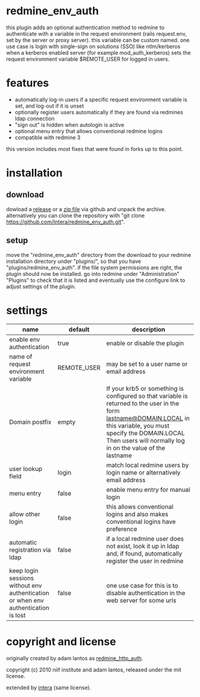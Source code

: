 # redmine_env_auth
this plugin adds an optional authentication method to redmine to authenticate with a variable in the request environment (rails request.env, set by the server or proxy server). this variable can be custom named. one use case is login with single-sign on solutions (SSO) like ntlm/kerberos when a kerberos enabled server (for example mod_auth_kerberos) sets the request environment variable $REMOTE_USER for logged in users.

# features
* automatically log-in users if a specific request environment variable is set, and log-out if it is unset
* optionally register users automatically if they are found via redmines ldap connection
* "sign out" is hidden when autologin is active
* optional menu entry that allows conventional redmine logins
* compatible with redmine 3

this version includes most fixes that were found in forks up to this point.

# installation
## download
dowload a [release](https://github.com/Intera/redmine_env_auth/releases) or a [zip file](https://github.com/Intera/redmine_env_auth/archive/master.zip) via github and unpack the archive.
alternatively you can clone the repository with "git clone https://github.com/Intera/redmine_env_auth.git".

## setup
move the "redmine_env_auth" directory from the download to your redmine installation directory under "plugins/", so that you have "plugins/redmine_env_auth".
if the file system permissions are right, the plugin should now be installed. go into redmine under "Administration" "Plugins" to check that it is listed and eventually use the configure link to adjust settings of the plugin.

# settings
|name|default|description|
|----|-------|-----------|
|enable env authentication|true|enable or disable the plugin|
|name of request environment variable|REMOTE_USER|may be set to a user name or email address|
|Domain postfix| empty |If your krb5 or something is configured so that variable is returned to the user in the form lastname@DOMAIN.LOCAL in this variable, you must specify the DOMAIN.LOCAL Then users will normally log in on the value of the lastname|
|user lookup field|login|match local redmine users by login name or alternatively email address|
|menu entry|false|enable menu entry for manual login|
|allow other login|false|this allows conventional logins and also makes conventional logins have preference|
|automatic registration via ldap|false|if a local redmine user does not exist, look it up in ldap and, if found, automatically register the user in redmine|
|keep login sessions without env authentication or when env authentication is lost|false|one use case for this is to disable authentication in the web server for some urls|

# copyright and license
originally created by adam lantos as [redmine_http_auth](https://github.com/AdamLantos/redmine_http_auth).

copyright (c) 2010 niif institute and adam lantos, released under the mit license.

extended by [intera](https://www.intera.de/) (same license).
